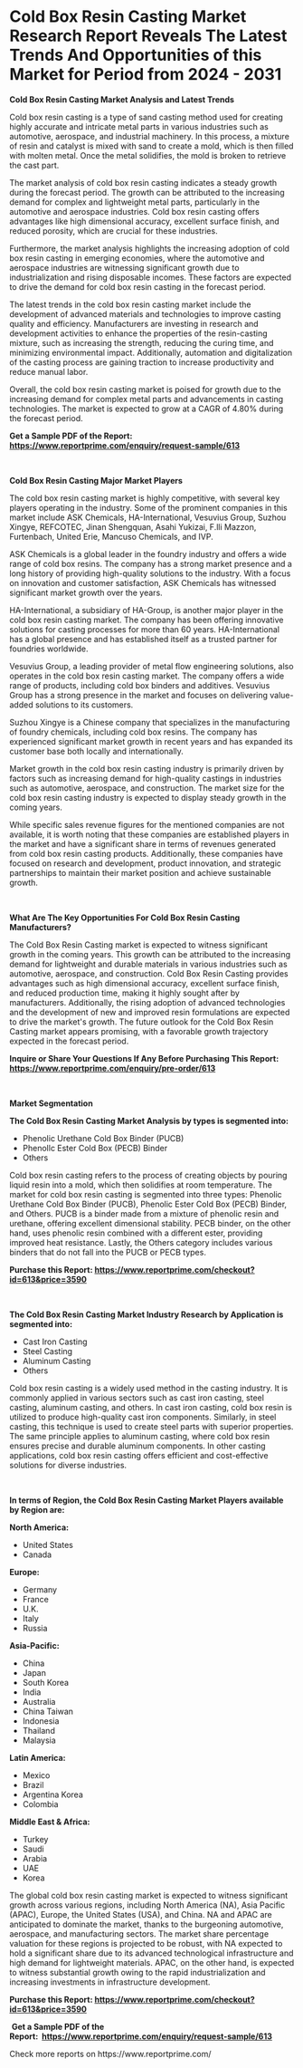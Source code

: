<p><h1>Cold Box Resin Casting Market Research Report Reveals The Latest Trends And Opportunities of this Market for Period from 2024 - 2031</h1></p><p><strong>Cold Box Resin Casting Market Analysis and Latest Trends</strong></p>
<p><p>Cold box resin casting is a type of sand casting method used for creating highly accurate and intricate metal parts in various industries such as automotive, aerospace, and industrial machinery. In this process, a mixture of resin and catalyst is mixed with sand to create a mold, which is then filled with molten metal. Once the metal solidifies, the mold is broken to retrieve the cast part.</p><p>The market analysis of cold box resin casting indicates a steady growth during the forecast period. The growth can be attributed to the increasing demand for complex and lightweight metal parts, particularly in the automotive and aerospace industries. Cold box resin casting offers advantages like high dimensional accuracy, excellent surface finish, and reduced porosity, which are crucial for these industries.</p><p>Furthermore, the market analysis highlights the increasing adoption of cold box resin casting in emerging economies, where the automotive and aerospace industries are witnessing significant growth due to industrialization and rising disposable incomes. These factors are expected to drive the demand for cold box resin casting in the forecast period.</p><p>The latest trends in the cold box resin casting market include the development of advanced materials and technologies to improve casting quality and efficiency. Manufacturers are investing in research and development activities to enhance the properties of the resin-casting mixture, such as increasing the strength, reducing the curing time, and minimizing environmental impact. Additionally, automation and digitalization of the casting process are gaining traction to increase productivity and reduce manual labor.</p><p>Overall, the cold box resin casting market is poised for growth due to the increasing demand for complex metal parts and advancements in casting technologies. The market is expected to grow at a CAGR of 4.80% during the forecast period.</p></p>
<p><strong>Get a Sample PDF of the Report:&nbsp; <a href="https://www.reportprime.com/enquiry/request-sample/613">https://www.reportprime.com/enquiry/request-sample/613</a></strong></p>
<p>&nbsp;</p>
<p><strong>Cold Box Resin Casting Major Market Players</strong></p>
<p><p>The cold box resin casting market is highly competitive, with several key players operating in the industry. Some of the prominent companies in this market include ASK Chemicals, HA-International, Vesuvius Group, Suzhou Xingye, REFCOTEC, Jinan Shengquan, Asahi Yukizai, F.lli Mazzon, Furtenbach, United Erie, Mancuso Chemicals, and IVP.</p><p>ASK Chemicals is a global leader in the foundry industry and offers a wide range of cold box resins. The company has a strong market presence and a long history of providing high-quality solutions to the industry. With a focus on innovation and customer satisfaction, ASK Chemicals has witnessed significant market growth over the years.</p><p>HA-International, a subsidiary of HA-Group, is another major player in the cold box resin casting market. The company has been offering innovative solutions for casting processes for more than 60 years. HA-International has a global presence and has established itself as a trusted partner for foundries worldwide.</p><p>Vesuvius Group, a leading provider of metal flow engineering solutions, also operates in the cold box resin casting market. The company offers a wide range of products, including cold box binders and additives. Vesuvius Group has a strong presence in the market and focuses on delivering value-added solutions to its customers.</p><p>Suzhou Xingye is a Chinese company that specializes in the manufacturing of foundry chemicals, including cold box resins. The company has experienced significant market growth in recent years and has expanded its customer base both locally and internationally.</p><p>Market growth in the cold box resin casting industry is primarily driven by factors such as increasing demand for high-quality castings in industries such as automotive, aerospace, and construction. The market size for the cold box resin casting industry is expected to display steady growth in the coming years.</p><p>While specific sales revenue figures for the mentioned companies are not available, it is worth noting that these companies are established players in the market and have a significant share in terms of revenues generated from cold box resin casting products. Additionally, these companies have focused on research and development, product innovation, and strategic partnerships to maintain their market position and achieve sustainable growth.</p></p>
<p>&nbsp;</p>
<p><strong>What Are The Key Opportunities For Cold Box Resin Casting Manufacturers?</strong></p>
<p><p>The Cold Box Resin Casting market is expected to witness significant growth in the coming years. This growth can be attributed to the increasing demand for lightweight and durable materials in various industries such as automotive, aerospace, and construction. Cold Box Resin Casting provides advantages such as high dimensional accuracy, excellent surface finish, and reduced production time, making it highly sought after by manufacturers. Additionally, the rising adoption of advanced technologies and the development of new and improved resin formulations are expected to drive the market's growth. The future outlook for the Cold Box Resin Casting market appears promising, with a favorable growth trajectory expected in the forecast period.</p></p>
<p><strong>Inquire or Share Your Questions If Any Before Purchasing This Report: <a href="https://www.reportprime.com/enquiry/pre-order/613">https://www.reportprime.com/enquiry/pre-order/613</a></strong></p>
<p>&nbsp;</p>
<p><strong>Market Segmentation</strong></p>
<p><strong>The Cold Box Resin Casting Market Analysis by types is segmented into:</strong></p>
<p><ul><li>Phenolic Urethane Cold Box Binder (PUCB)</li><li>Phenollc Ester Cold Box (PECB) Binder</li><li>Others</li></ul></p>
<p><p>Cold box resin casting refers to the process of creating objects by pouring liquid resin into a mold, which then solidifies at room temperature. The market for cold box resin casting is segmented into three types: Phenolic Urethane Cold Box Binder (PUCB), Phenolic Ester Cold Box (PECB) Binder, and Others. PUCB is a binder made from a mixture of phenolic resin and urethane, offering excellent dimensional stability. PECB binder, on the other hand, uses phenolic resin combined with a different ester, providing improved heat resistance. Lastly, the Others category includes various binders that do not fall into the PUCB or PECB types.</p></p>
<p><strong>Purchase this Report:&nbsp;<a href="https://www.reportprime.com/checkout?id=613&price=3590">https://www.reportprime.com/checkout?id=613&price=3590</a></strong></p>
<p>&nbsp;</p>
<p><strong>The Cold Box Resin Casting Market Industry Research by Application is segmented into:</strong></p>
<p><ul><li>Cast Iron Casting</li><li>Steel Casting</li><li>Aluminum Casting</li><li>Others</li></ul></p>
<p><p>Cold box resin casting is a widely used method in the casting industry. It is commonly applied in various sectors such as cast iron casting, steel casting, aluminum casting, and others. In cast iron casting, cold box resin is utilized to produce high-quality cast iron components. Similarly, in steel casting, this technique is used to create steel parts with superior properties. The same principle applies to aluminum casting, where cold box resin ensures precise and durable aluminum components. In other casting applications, cold box resin casting offers efficient and cost-effective solutions for diverse industries.</p></p>
<p>&nbsp;</p>
<p><strong>In terms of Region, the Cold Box Resin Casting Market Players available by Region are:</strong></p>
<p>
    <p> <strong> North America: </strong>
        <ul>
            <li>United States</li>
            <li>Canada</li>
        </ul>
        </p> 
    <p> <strong> Europe: </strong>
        <ul>
            <li>Germany</li>
            <li>France</li>
            <li>U.K.</li>
            <li>Italy</li>
            <li>Russia</li>
        </ul>
        </p> 
    <p> <strong> Asia-Pacific: </strong>
        <ul>
            <li>China</li>
            <li>Japan</li>
            <li>South Korea</li>
            <li>India</li>
            <li>Australia</li>
            <li>China Taiwan</li>
            <li>Indonesia</li>
            <li>Thailand</li>
            <li>Malaysia</li>
        </ul>
        </p> 
    <p> <strong> Latin America: </strong>
        <ul>
            <li>Mexico</li>
            <li>Brazil</li>
            <li>Argentina Korea</li>
            <li>Colombia</li>
        </ul>
        </p> 
    <p> <strong> Middle East & Africa: </strong>
        <ul>
            <li>Turkey</li>
            <li>Saudi</li>
            <li>Arabia</li>
            <li>UAE</li>
            <li>Korea</li>
        </ul>
    </p>
    </p>
<p><p>The global cold box resin casting market is expected to witness significant growth across various regions, including North America (NA), Asia Pacific (APAC), Europe, the United States (USA), and China. NA and APAC are anticipated to dominate the market, thanks to the burgeoning automotive, aerospace, and manufacturing sectors. The market share percentage valuation for these regions is projected to be robust, with NA expected to hold a significant share due to its advanced technological infrastructure and high demand for lightweight materials. APAC, on the other hand, is expected to witness substantial growth owing to the rapid industrialization and increasing investments in infrastructure development.</p></p>
<p><strong>Purchase this Report: <a href="https://www.reportprime.com/checkout?id=613&price=3590">https://www.reportprime.com/checkout?id=613&price=3590</a></strong></p>
<p>&nbsp;<strong>Get a Sample PDF of the Report:&nbsp;&nbsp;<a href="https://www.reportprime.com/enquiry/request-sample/613">https://www.reportprime.com/enquiry/request-sample/613</a></strong></p>
<p><strong></strong></p>
<p>Check more reports on https://www.reportprime.com/</p>